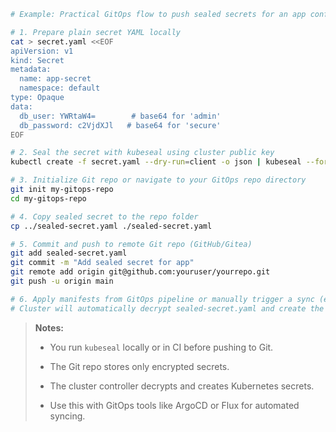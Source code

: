 ```bash
# Example: Practical GitOps flow to push sealed secrets for an app config

# 1. Prepare plain secret YAML locally
cat > secret.yaml <<EOF
apiVersion: v1
kind: Secret
metadata:
  name: app-secret
  namespace: default
type: Opaque
data:
  db_user: YWRtaW4=        # base64 for 'admin'
  db_password: c2VjdXJl   # base64 for 'secure'
EOF

# 2. Seal the secret with kubeseal using cluster public key
kubectl create -f secret.yaml --dry-run=client -o json | kubeseal --format yaml > sealed-secret.yaml

# 3. Initialize Git repo or navigate to your GitOps repo directory
git init my-gitops-repo
cd my-gitops-repo

# 4. Copy sealed secret to the repo folder
cp ../sealed-secret.yaml ./sealed-secret.yaml

# 5. Commit and push to remote Git repo (GitHub/Gitea)
git add sealed-secret.yaml
git commit -m "Add sealed secret for app"
git remote add origin git@github.com:youruser/yourrepo.git
git push -u origin main

# 6. Apply manifests from GitOps pipeline or manually trigger a sync (e.g. ArgoCD/Flux)
# Cluster will automatically decrypt sealed-secret.yaml and create the actual secret.

```

> **Notes:**
> 
> - You run `kubeseal` locally or in CI before pushing to Git.
>     
> - The Git repo stores only encrypted secrets.
>     
> - The cluster controller decrypts and creates Kubernetes secrets.
>     
> - Use this with GitOps tools like ArgoCD or Flux for automated syncing.
>